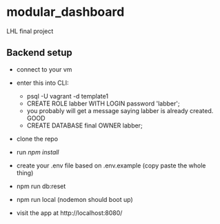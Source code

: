 # modular_dashboard

LHL final project

## Backend setup

- connect to your vm
- enter this into CLI:

  - psql -U vagrant -d template1
  - CREATE ROLE labber WITH LOGIN password 'labber';
  - you probably will get a message saying labber is already created. GOOD
  - CREATE DATABASE final OWNER labber;

- clone the repo
- run _npm install_
- create your .env file based on .env.example (copy paste the whole thing)
- npm run db:reset
- npm run local (nodemon should boot up)
- visit the app at http://localhost:8080/
